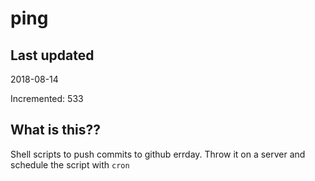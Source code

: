 # ping

## Last updated
2018-08-14

Incremented: 533

## What is this??
Shell scripts to push commits to github errday. Throw it on a server and schedule the script with `cron`
